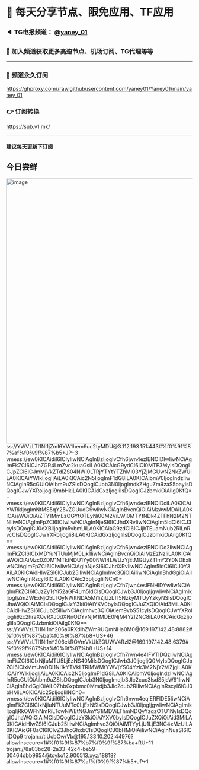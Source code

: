 # 🚀 每天分享节点、限免应用、TF应用
### 🔈 TG电报频道： [@yaney_01](https://t.me/yaney_01) 
### 🔔 加入频道获取更多高速节点、机场订阅、TG代理等等  
***
### 🔗  频道永久订阅
   https://ghproxy.com//raw.githubusercontent.com/yaney01/Yaney01/main/yaney_01
### 👉  订阅转换
   https://sub.v1.mk/
***
#### 建议每天更新下订阅

## 今日尝鲜
<img width="715" alt="image" src="https://user-images.githubusercontent.com/53202722/208799741-25445064-8791-46c5-9ce3-a12da6cbfc05.png">
ss://YWVzLTI1Ni1jZmI6YW1hem9uc2tyMDU@3.112.193.151:443#%f0%9f%87%af%f0%9f%87%b5+JP+3
vmess://ew0KICAidiI6ICIyIiwNCiAgInBzIjogIvCfh6jwn4ezIENOIDIwIiwNCiAgImFkZCI6ICJnZGR4LmZvc2kuaGsiLA0KICAicG9ydCI6ICI0MTE3MyIsDQogICJpZCI6ICJmMjVkZTdlZS04NWI0LTRjYTYtYTZhMi03YjZjMGUwN2NkZWUiLA0KICAiYWlkIjogIjAiLA0KICAic2N5IjogImF1dG8iLA0KICAibmV0IjogIndzIiwNCiAgInR5cGUiOiAibm9uZSIsDQogICJob3N0IjogImdkZHguZm9zaS5oayIsDQogICJwYXRoIjogIi9mbHkiLA0KICAidGxzIjogIiIsDQogICJzbmkiOiAiIg0KfQ==
vmess://ew0KICAidiI6ICIyIiwNCiAgInBzIjogIvCfh6jwn4ezIENOIDciLA0KICAiYWRkIjogImNtMS5qY25vZGUudG9wIiwNCiAgInBvcnQiOiAiMzAwMDAiLA0KICAiaWQiOiAiZTY1MmEzOGYtOTEyNi00M2ViLWI0MTYtNDk4ZTFhN2M2NTNlIiwNCiAgImFpZCI6ICIwIiwNCiAgInNjeSI6ICJhdXRvIiwNCiAgIm5ldCI6ICJ3cyIsDQogICJ0eXBlIjogIm5vbmUiLA0KICAiaG9zdCI6ICJjbTEuamNub2RlLnRvcCIsDQogICJwYXRoIjogIi8iLA0KICAidGxzIjogIiIsDQogICJzbmkiOiAiIg0KfQ==
vmess://ew0KICAidiI6ICIyIiwNCiAgInBzIjogIvCfh6jwn4ezIENOIDc2IiwNCiAgImFkZCI6ICIxMDYuNTUuMjM0Ljk1IiwNCiAgInBvcnQiOiAiMzEzNzIiLA0KICAiaWQiOiAiMzc0ZDM1MTktNDU1Yy00NWI4LWUzYjEtMGUyZTlmY2Y0NDExIiwNCiAgImFpZCI6ICIwIiwNCiAgInNjeSI6ICJhdXRvIiwNCiAgIm5ldCI6ICJ0Y3AiLA0KICAidHlwZSI6ICJub25lIiwNCiAgImhvc3QiOiAiIiwNCiAgInBhdGgiOiAiIiwNCiAgInRscyI6ICIiLA0KICAic25pIjogIiINCn0=
vmess://ew0KICAidiI6ICIyIiwNCiAgInBzIjogIvCfh7jwn4esIFNHIDYwIiwNCiAgImFkZCI6ICJzZy1sYi52aGF4Lm5ldCIsDQogICJwb3J0IjogIjgwIiwNCiAgImlkIjogIjZmZWExNjQ5LTQyNWItNDA5Mi1iZjUzLTI5NzkyMTUyYzkyNSIsDQogICJhaWQiOiAiMCIsDQogICJzY3kiOiAiYXV0byIsDQogICJuZXQiOiAid3MiLA0KICAidHlwZSI6ICJub25lIiwNCiAgImhvc3QiOiAiem9vbS51cyIsDQogICJwYXRoIjogIi9zc2hraXQvRXJ0dXNnODYvNjM1MDE0NjM4YzI2NC8iLA0KICAidGxzIjogIiIsDQogICJzbmkiOiAiIg0KfQ==
ss://YWVzLTI1Ni1nY206a0RXdlhZWm9UQmNHa0M0@169.197.142.48:8882#%f0%9f%87%ba%f0%9f%87%b8+US+46
ss://YWVzLTI1Ni1nY206ekROVmVkUkZQUWV4Rzl2@169.197.142.48:6379#%f0%9f%87%ba%f0%9f%87%b8+US+14
vmess://ew0KICAidiI6ICIyIiwNCiAgInBzIjogIvCfh7rwn4e4IFVTIDQzIiwNCiAgImFkZCI6ICIxNjIuMTU5LjEzNS40MiIsDQogICJwb3J0IjogIjQ0MyIsDQogICJpZCI6ICIxMmUwODI1Ni1kYTVkLTRiMWMtYWVjYS04Yzk3M2NjY2VlZjgiLA0KICAiYWlkIjogIjAiLA0KICAic2N5IjogImF1dG8iLA0KICAibmV0IjogIndzIiwNCiAgInR5cGUiOiAibm9uZSIsDQogICJob3N0IjogImdjb3Jlc2cuc3lsdS5jeW91IiwNCiAgInBhdGgiOiAiL0ZhbGxpbmc0Mmdjb3Jlc2dub2RlIiwNCiAgInRscyI6ICJ0bHMiLA0KICAic25pIjogIiINCn0=
vmess://ew0KICAidiI6ICIyIiwNCiAgInBzIjogIvCfh6nwn4eqIERFIDE5IiwNCiAgImFkZCI6ICIxNjIuNTUuMTc0LjEzNSIsDQogICJwb3J0IjogIjgwIiwNCiAgImlkIjogIjRkOWFhNmRiLTcwNWEtNGJmYS1iMDViLThmNDQyYzgzOTU1NyIsDQogICJhaWQiOiAiMCIsDQogICJzY3kiOiAiYXV0byIsDQogICJuZXQiOiAid3MiLA0KICAidHlwZSI6ICJub25lIiwNCiAgImhvc3QiOiAiMTYyLjU1LjE3NC4xMzUiLA0KICAicGF0aCI6ICIvZ3JhcGhxbCIsDQogICJ0bHMiOiAiIiwNCiAgInNuaSI6ICIiDQp9
trojan://tiUobCwrVb@195.133.10.202:44976?allowInsecure=1#%f0%9f%87%b7%f0%9f%87%ba+RU+11
trojan://8a03bc28-2a33-42c4-be59-30464dbb9954@toyko12.900513.xyz:18818?allowInsecure=1#%f0%9f%87%af%f0%9f%87%b5+JP+1

